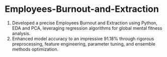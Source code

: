 # Employees-Burnout-and-Extraction
1. Developed a precise Employees Burnout and Extraction using Python, EDA and PCA, leveraging regression algorithms for global mental fitness analysis.
2. Enhanced model accuracy to an impressive 91.18% through rigorous preprocessing, feature engineering, parameter tuning, and ensemble methods optimization.
